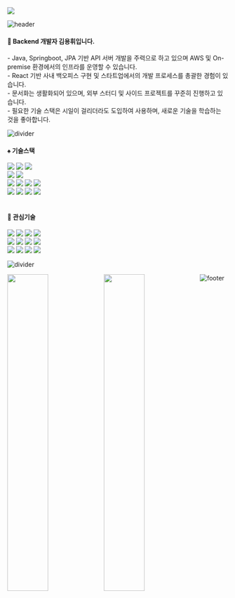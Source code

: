 <img src="https://hits.seeyoufarm.com/api/count/incr/badge.svg?url=https%3A%2F%2Fgithub.com%2Fyh0921k&count_bg=%23C471E3&title_bg=%23555555&icon=github.svg&icon_color=%23E7E7E7&title=방문&edge_flat=false" />

![header](https://capsule-render.vercel.app/api?type=rect&height=3&color=000000)
<br />
<h4>🥇 Backend 개발자 김용휘입니다.</h4>
<p>
- Java, Springboot, JPA 기반 API 서버 개발을 주력으로 하고 있으며 AWS 및 On-premise 환경에서의 인프라를 운영할 수 있습니다.<br />
- React 기반 사내 백오피스 구현 및 스타트업에서의 개발 프로세스를 총괄한 경험이 있습니다.<br />
- 문서화는 생활화되어 있으며, 외부 스터디 및 사이드 프로젝트를 꾸준히 진행하고 있습니다.<br />
- 필요한 기술 스택은 시일이 걸리더라도 도입하여 사용하며, 새로운 기술을 학습하는 것을 좋아합니다.<br />
</p>

![divider](https://capsule-render.vercel.app/api?type=rect&height=3&color=DCD3D3) <br />

<span>
  <h4>♠️ 기술스택</h3>
  <div>
    <img src="https://img.shields.io/badge/Java-007396?style=plastic&logo=Java&logoColor=white" />
    <img src="https://img.shields.io/badge/SpringBoot-6DB33F?style=plastic&logo=SpringBoot&logoColor=white" />
    <img src="https://img.shields.io/badge/MariaDB-003545?style=plastic&logo=MariaDB&logoColor=white" />
  </div>
  <div>
    <img src="https://img.shields.io/badge/JavaScript-F7DF1E?style=plastic&logo=JavaScript&logoColor=white" />
    <img src="https://img.shields.io/badge/React-61DAFB?style=plastic&logo=React&logoColor=white" />
  </div>
  <div>
    <img src="https://img.shields.io/badge/AWS-232F3E?style=plastic&logo=Amazon AWS&logoColor=white" />
    <img src="https://img.shields.io/badge/Linux-FCC624?style=plastic&logo=Linux&logoColor=white" />
    <img src="https://img.shields.io/badge/Ubuntu-E95420?style=plastic&logo=Ubuntu&logoColor=white" />
    <img src="https://img.shields.io/badge/CentOS-262577?style=plastic&logo=CentOS&logoColor=white" />
  </div>
  <div>
    <img src="https://img.shields.io/badge/Notion-000000?style=plastic&logo=Notion&logoColor=white" />
    <img src="https://img.shields.io/badge/Git-F05032?style=plastic&logo=Git&logoColor=white" />
    <img src="https://img.shields.io/badge/Github-181717?style=plastic&logo=Github&logoColor=white" />
    <img src="https://img.shields.io/badge/Python-3776AB?style=plastic&logo=Python&logoColor=white" />
  </div>
</span>
<br />
<span>
  <h4> 💙 관심기술</h4>
  <div>
    <img src="https://img.shields.io/badge/Kotlin-7F52FF?style=plastic&logo=Kotlin&logoColor=white" />
    <img src="https://img.shields.io/badge/Swift-FA7343?style=plastic&logo=Swift&logoColor=white" />
    <img src="https://img.shields.io/badge/Docker-2496ED?style=plastic&logo=Docker&logoColor=white" />
    <img src="https://img.shields.io/badge/Kubernetes-326CE5?style=plastic&logo=Kubernetes&logoColor=white" />
  </div>
  <div>
    <img src="https://img.shields.io/badge/Android-3DDC84?style=plastic&logo=Android&logoColor=white" />
    <img src="https://img.shields.io/badge/IOS-000000?style=plastic&logo=IOS&logoColor=white" />
    <img src="https://img.shields.io/badge/NGINX-009639?style=plastic&logo=NGINX&logoColor=white" />
    <img src="https://img.shields.io/badge/Jenkins-D24939?style=plastic&logo=Jenkins&logoColor=white" />
  </div>
  <div>
    <img src="https://img.shields.io/badge/TypeScript-3178C6?style=plastic&logo=TypeScript&logoColor=white" />
    <img src="https://img.shields.io/badge/ElasticSearch-005571?style=plastic&logo=ElasticSearch&logoColor=white" />
    <img src="https://img.shields.io/badge/LogStash-005571?style=plastic&logo=LogStash&logoColor=white" />
    <img src="https://img.shields.io/badge/Kibana-005571?style=plastic&logo=Kibana&logoColor=white" />
  </div>
</span>

![divider](https://capsule-render.vercel.app/api?type=rect&height=3&color=DCD3D3) <br />

<img src="https://github-readme-stats.vercel.app/api?username=yh0921k&count_private=true&theme=dracula" align="left" style="width: 43%" />
<img src="https://github-readme-stats.vercel.app/api/top-langs/?username=yh0921k&layout=compact&theme=dracula&langs_count=4" align="left" style="width: 43%" />

![footer](https://capsule-render.vercel.app/api?type=rect&height=3&color=000000)


<!-- 
[![Hits](https://hits.seeyoufarm.com/api/count/incr/badge.svg?url=https%3A%2F%2Fgithub.com%2Fyh0921k&count_bg=%23C471E3&title_bg=%23555555&icon=&icon_color=%23E7E7E7&title=hits&edge_flat=false)](https://hits.seeyoufarm.com)
---
[![Yonghwi's GitHub stats](https://github-readme-stats.vercel.app/api?username=yh0921k&count_private=true&theme=dracula&hide=issues,contribs)](https://github.com/anuraghazra/github-readme-stats)
[![Top Langs](https://github-readme-stats.vercel.app/api/top-langs/?username=yh0921k&layout=compact&theme=dracula&langs_count=4)](https://github.com/anuraghazra/github-readme-stats)
---

-->
<!-- ### Hi there 👋 -->

<!--
**yh0921k/yh0921k** is a ✨ _special_ ✨ repository because its `README.md` (this file) appears on your GitHub profile.

Here are some ideas to get you started:

- 🔭 I’m currently working on ...
- 🌱 I’m currently learning ...
- 👯 I’m looking to collaborate on ...
- 🤔 I’m looking for help with ...
- 💬 Ask me about ...
- 📫 How to reach me: ...
- 😄 Pronouns: ...
- ⚡ Fun fact: ...
-->
